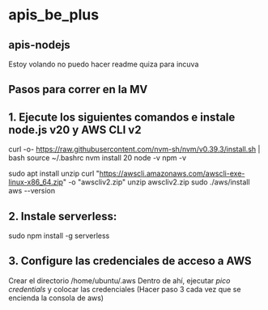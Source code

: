 # apis_be_plus



## apis-nodejs

Estoy volando no puedo hacer readme quiza para incuva
## Pasos para correr en la MV
## 1. Ejecute los siguientes comandos e instale node.js v20 y AWS CLI v2
curl -o- https://raw.githubusercontent.com/nvm-sh/nvm/v0.39.3/install.sh | bash
source ~/.bashrc
nvm install 20
node -v
npm -v

sudo apt install unzip
curl "https://awscli.amazonaws.com/awscli-exe-linux-x86_64.zip" -o "awscliv2.zip"
unzip awscliv2.zip
sudo ./aws/install
aws --version

## 2. Instale serverless:
sudo npm install -g serverless

## 3. Configure las credenciales de acceso a AWS
Crear el directorio /home/ubuntu/.aws
Dentro de ahí, ejecutar *pico credentials* y colocar las credenciales (Hacer paso 3 cada vez que se encienda la consola de aws)
